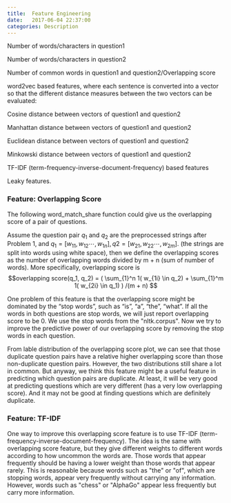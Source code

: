 ```yaml
---
title:  Feature Engineering
date:   2017-06-04 22:37:00
categories: Description
---
```


Number of words/characters in question1

Number of words/characters in question2

Number of common words in question1 and question2/Overlapping score

word2vec based features, where each sentence is converted into a vector so that the different distance measures between the two vectors can be evaluated:

Cosine distance between vectors of question1 and question2

Manhattan distance between vectors of question1 and question2

Euclidean distance between vectors of question1 and question2

Minkowski distance between vectors of question1 and question2

TF-IDF (term-frequency-inverse-document-frequency) based features

Leaky features.

### Feature: Overlapping Score

The following word_match_share function could give us the overlapping score of a pair of questions.

Assume the question pair $q_1$ and $q_2$ are the preprocessed strings after Problem 1, and $q_1 = [w_{11}, w_{12} \cdots, w_{1n}], q2 = [w_{21}, w_{22} \cdots, w_{2m}]$.
(the strings are split into words using white space), then we define the overlapping scores as the number of
overlapping words divided by m + n (sum of number of words). More specifically,
overlapping score is 
$$overlapping score(q_1, q_2) = ( \sum_{1}^n 1( w_{1i} \in q_2) + \sum_{1}^m 1( w_{2i} \in q_1) ) /(m + n) $$

One problem of this feature is that the overlapping score might be dominated by the “stop words”, such as “is”, “a”, “the”, “what”. If all the words in both questions are stop words, we will just report overlapping score to be 0. We use the stop words from the "nltk.corpus".
Now we try to improve the predictive power of our overlapping score by removing the stop words in each question.

From lable distribution of the overlapping score plot, we can see that those duplicate question pairs have a relative higher overlapping score than those non-duplicate question pairs. However, the two distributions still share a lot in common. But anyway, we think this feature might be a useful feature in predicting which question pairs are duplicate. At least, it will be very good at predicting questions which are very different (has a very low overlapping score). And it may not be good at finding questions which are definitely duplicate.


### Feature: TF-IDF

One way to improve this overlapping score feature is to use TF-IDF (term-frequency-inverse-document-frequency). The idea is the same with overlapping score feature, but they give different weights to different words according to how uncommon the words are. Those words that appear frequently should be having a lower weight than those words that appear rarely. This is reasonable because words such as "the" or "of", which are stopping words, appear very frequently without carrying any information. However, words such as "chess" or "AlphaGo" appear less frequently but carry more information. 

